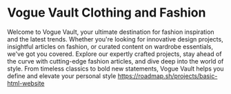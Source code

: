 # Vogue Vault Clothing and Fashion
 Welcome to Vogue Vault, your ultimate destination for fashion inspiration and the latest trends. Whether you're looking for innovative design projects, insightful articles on fashion, or curated content on wardrobe essentials, we've got you covered. Explore our expertly crafted projects, stay ahead of the curve with cutting-edge fashion articles, and dive deep into the world of style. From timeless classics to bold new statements, Vogue Vault helps you define and elevate your personal style
https://roadmap.sh/projects/basic-html-website
